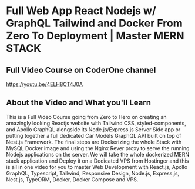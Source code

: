 # Full Web App React Nodejs w/ GraphQL Tailwind and Docker From Zero To Deployment | Master MERN STACK

## Full Video Course on CoderOne channel

https://youtu.be/4ELH8CT4J0A

## About the Video and What you'll Learn

This is a Full Video Course going from Zero to Hero on creating an amazingly looking Reactjs website with Tailwind CSS, styled-components, and Apollo GraphQL alongside its Node.js/Express.js Server Side app or putting together a full dedicated Car Models GraphQL API built on top of Nest.js Framework. The final steps are Dockerizing the whole Stack with MySQL Docker image and using the Nginx Rever proxy to serve the running Nodejs applications on the server. We will take the whole dockerized MERN stack application and Deploy it on a Dedicated VPS from Hostinger and this is all in one video for you to master Web Development with React.js, Apollo GraphQL, Typescript, Tailwind, Responsive Design, Node.js, Express.js, Nest.js, TypeORM, Docker, Docker Compose and VPS.
